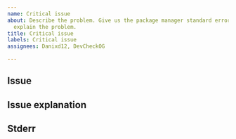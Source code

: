 ```yaml
---
name: Critical issue
about: Describe the problem. Give us the package manager standard error output and
  explain the problem.
title: Critical issue
labels: Critical issue
assignees: Danixd12, DevCheckOG

---
```


## Issue 


## Issue explanation


## Stderr

```console

```
